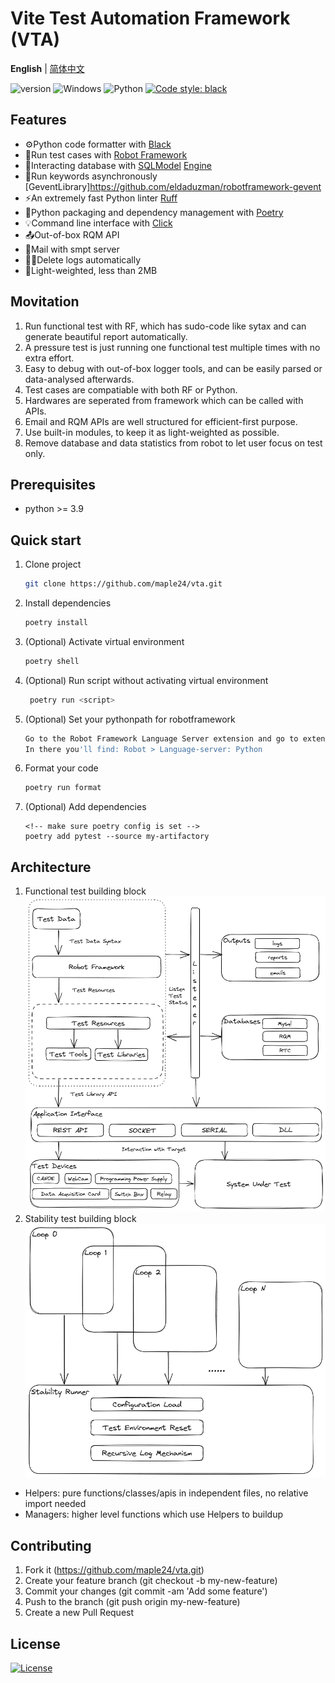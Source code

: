 # Vite Test Automation Framework **(VTA)**

**English** | [简体中文](README.zh-cn.md)

![version](https://img.shields.io/badge/version-1.0.0-blue)
![Windows](https://img.shields.io/badge/Windows-0078D6)
![Python](https://img.shields.io/badge/python-3670A0)
[![Code style: black](https://img.shields.io/badge/code%20style-black-000000.svg)](https://github.com/psf/black)

## Features

- ⚙️Python code formatter with [Black](https://black.readthedocs.io/en/stable/)
- 🤖Run test cases with [Robot Framework](https://robotframework.org/)
- 🤝Interacting database with [SQLModel](https://sqlmodel.tiangolo.com/) [Engine](https://docs.sqlalchemy.org/en/20/core/engines.html#mysql)
- 🌽Run keywords asynchronously [GeventLibrary]<https://github.com/eldaduzman/robotframework-gevent>
- ⚡️An extremely fast Python linter [Ruff](https://beta.ruff.rs/docs/)
- 📘Python packaging and dependency management with [Poetry](https://python-poetry.org/)
- 💡Command line interface with [Click](https://click.palletsprojects.com/en/8.1.x/)
- 📤Out-of-box RQM API
- 📧Mail with smpt server
- 🏃‍♂️Delete logs automatically
- 🍉Light-weighted, less than 2MB

## Movitation

1. Run functional test with RF, which has sudo-code like sytax and can generate beautiful report automatically.
2. A pressure test is just running one functional test multiple times with no extra effort.
3. Easy to debug with out-of-box logger tools, and can be easily parsed or data-analysed afterwards.
4. Test cases are compatiable with both RF or Python.
5. Hardwares are seperated from framework which can be called with APIs.
6. Email and RQM APIs are well structured for efficient-first purpose.
7. Use built-in modules, to keep it as light-weighted as possible.
8. Remove database and data statistics from robot to let user focus on test only.

## Prerequisites

- python >= 3.9

## Quick start

1. Clone project

    ```sh
    git clone https://github.com/maple24/vta.git
    ```

2. Install dependencies

    ```sh
    poetry install
    ```

3. (Optional) Activate virtual environment

    ```sh
    poetry shell
    ```

4. (Optional) Run script without activating virtual environment

   ```sh
    poetry run <script>
   ```

5. (Optional) Set your pythonpath for robotframework

    ```sh
    Go to the Robot Framework Language Server extension and go to extension settings
    In there you'll find: Robot > Language-server: Python
    ```

6. Format your code

    ```sh
    poetry run format
    ```

7. (Optional) Add dependencies

    ```
    <!-- make sure poetry config is set -->
    poetry add pytest --source my-artifactory
    ```

## Architecture

1. Functional test building block
![images](docs/assets/functional.png)
2. Stability test building block
![images](docs/assets/stability.png)

- Helpers: pure functions/classes/apis in independent files, no relative import needed
- Managers: higher level functions which use Helpers to buildup

## Contributing

1. Fork it (<https://github.com/maple24/vta.git>)
2. Create your feature branch (git checkout -b my-new-feature)
3. Commit your changes (git commit -am 'Add some feature')
4. Push to the branch (git push origin my-new-feature)
5. Create a new Pull Request

## License

[![License](https://img.shields.io/badge/License-Apache_2.0-blue.svg)](https://opensource.org/licenses/Apache-2.0)

